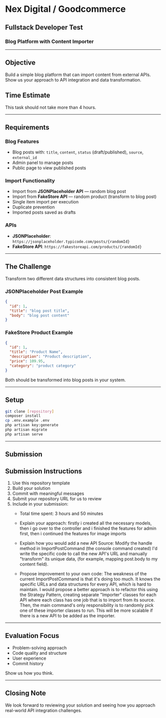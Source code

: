 # Nex Digital / Goodcommerce

## Fullstack Developer Test

### Blog Platform with Content Importer

---

## **Objective**

Build a simple blog platform that can import content from external APIs.  
Show us your approach to API integration and data transformation.

## **Time Estimate**

This task should not take more than 4 hours.

---

## **Requirements**

### **Blog Features**

- Blog posts with: `title`, `content`, `status` (draft/published), `source`, `external_id`
- Admin panel to manage posts
- Public page to view published posts

### **Import Functionality**

- Import from **JSONPlaceholder API** — random blog post
- Import from **FakeStore API** — random product (transform to blog post)
- Single item import per execution
- Duplicate prevention
- Imported posts saved as drafts

### **APIs**

- **JSONPlaceholder**: `https://jsonplaceholder.typicode.com/posts/{randomId}`
- **FakeStore API**: `https://fakestoreapi.com/products/{randomId}`

---

## **The Challenge**

Transform two different data structures into consistent blog posts.

### **JSONPlaceholder Post Example**

```json
{
  "id": 1,
  "title": "blog post title", 
  "body": "blog post content"
}
```

### **FakeStore Product Example**

```json
{
  "id": 1,
  "title": "Product Name",
  "description": "Product description",
  "price": 109.95,
  "category": "product category"
}
```

Both should be transformed into blog posts in your system.

---

## **Setup**

```bash
git clone [repository]
composer install
cp .env.example .env
php artisan key:generate
php artisan migrate
php artisan serve
```

---

## **Submission**

## Submission Instructions

1. Use this repository template
2. Build your solution
3. Commit with meaningful messages
4. Submit your repository URL for us to review
5. Include in your submission:
    - Total time spent: 3 hours and 50 minutes
    - Explain your approach: firstly i created all the necessary models, then i go over to the controller and i finished the features for admin first, then i continued the features for image imports
    - Explain how you would add a new API Source:
Modify the handle method in ImportPostCommand (the console command created)
I'd write the specific code to call the new API's URL and manually "transform" its unique data, (for example, mapping post.body to my content field).

    - Propose improvement to your own code: 
The weakness of the current ImportPostCommand is that it's doing too much. It knows the specific URLs and data structures for every API, which is hard to maintain. I would propose a better approach is to refactor this using the Strategy Pattern, creating separate "Importer" classes for each API where each class has one job that is to import from its source. Then, the main command's only responsibility is to randomly pick one of these importer classes to run. This will be more scalable if there is a new API to be added as the importer.
---

## **Evaluation Focus**

- Problem-solving approach
- Code quality and structure
- User experience
- Commit history

Show us how you think.

---

## **Closing Note**

We look forward to reviewing your solution and seeing how you approach real-world API integration challenges.
